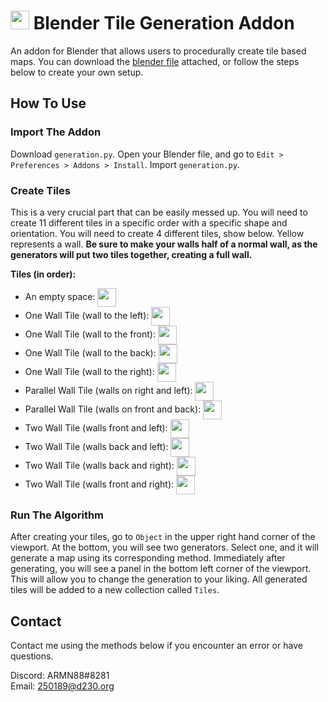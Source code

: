 # <img src="https://upload.wikimedia.org/wikipedia/commons/thumb/0/0c/Blender_logo_no_text.svg/939px-Blender_logo_no_text.svg.png" height="30vh"> Blender Tile Generation Addon
An addon for Blender that allows users to procedurally create tile based maps. You can download the [blender file](https://github.com/ARMN88/2D-Tile-Generation-Plugin/archive/refs/heads/main.zip) attached, or follow the steps below to create your own setup.

## How To Use
### Import The Addon
Download `generation.py`. Open your Blender file, and go to `Edit > Preferences > Addons > Install`. Import `generation.py`.

### Create Tiles
This is a very crucial part that can be easily messed up. You will need to create 11 different tiles in a specific order with a specific shape and orientation. You will need to create 4 different tiles, show below. Yellow represents a wall. **Be sure to make your walls half of a normal wall, as the generators will put two tiles together, creating a full wall.**

**Tiles (in order):**
- An empty space: <img src="https://drive.google.com/uc?export=view&id=1tHOqRCMh4RSiRcEiRpEys_RQuQsqlCcV" align="center" height="30vh">
- One Wall Tile (wall to the left): <img src="https://drive.google.com/uc?export=view&id=1dP2B2xDiFpB6WmclFfbOWRucZMgVlodN" align="center" height="30vh">
- One Wall Tile (wall to the front): <img src="https://drive.google.com/uc?export=view&id=[image_id]" align="center" height="30vh">
- One Wall Tile (wall to the back): <img src="https://drive.google.com/uc?export=view&id=[image_id]" align="center" height="30vh">
- One Wall Tile (wall to the right): <img src="https://drive.google.com/uc?export=view&id=[image_id]" align="center" height="30vh">
- Parallel Wall Tile (walls on right and left): <img src="https://drive.google.com/uc?export=view&id=[image_id]" align="center" height="30vh">
- Parallel Wall Tile (walls on front and back): <img src="https://drive.google.com/uc?export=view&id=[image_id]" align="center" height="30vh">
- Two Wall Tile (walls front and left): <img src="https://drive.google.com/uc?export=view&id=[image_id]" align="center" height="30vh">
- Two Wall Tile (walls back and left): <img src="https://drive.google.com/uc?export=view&id=[image_id]" align="center" height="30vh">
- Two Wall Tile (walls back and right): <img src="https://drive.google.com/uc?export=view&id=[image_id]" align="center" height="30vh">
- Two Wall Tile (walls front and right): <img src="https://drive.google.com/uc?export=view&id=[image_id]" align="center" height="30vh">

### Run The Algorithm
After creating your tiles, go to `Object` in the upper right hand corner of the viewport. At the bottom, you will see two generators. Select one, and it will generate a map using its corresponding method. Immediately after generating, you will see a panel in the bottom left corner of the viewport. This will allow you to change the generation to your liking. All generated tiles will be added to a new collection called `Tiles`.

## Contact
Contact me using the methods below if you encounter an error or have questions.

Discord: ARMN88#8281 \
Email: 250189@d230.org
